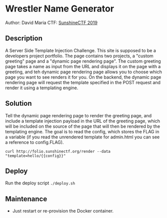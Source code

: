 # Wrestler Name Generator
Author: David Maria
CTF: [SunshineCTF 2019](https://2019.sunshinectf.org)
## Description
A Server Side Template Injection Challenge. This site is supposed to be a developers project portfolio. The page contains two projects, a "custom greeting" page and a "dynamic page rendering page". The custom greeting page takes a name as input from the URL and displays it on the page with a greeting, and teh dynamic page rendering page allows you to choose which page you want to see renders it for you. On the backend, the dynamic page rendering page will request the template specified in the POST request and render it using a templating engine.
## Solution
Tell the dynamic page rendering page to render the greeting page, and include a template injection payload in the URL of the greeting page, which will be included on the source of the page that will then be rendered by the templating engine. The goal is to read the config, which stores the FLAG in a variable (if you read the unrendered template for admin.html you can see a reference to config.FLAG).

`curl http://folio.sunshinectf.org/render --data "template=hello/{{config}}"`
## Deploy
Run the deploy script
 ```./deploy.sh```
 ## Maintenance
- Just restart or re-provision the Docker container.
